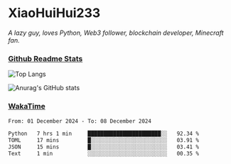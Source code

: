 # XiaoHuiHui233

*A lazy guy, loves Python, Web3 follower, blockchain developer, Minecraft fan.*

### [Github Readme Stats](https://github.com/anuraghazra/github-readme-stats)

![Top Langs](https://github-readme-stats.vercel.app/api/top-langs/?username=XiaoHuiHui233&layout=compact&theme=github_dark)

![Anurag's GitHub stats](https://github-readme-stats.vercel.app/api?username=XiaoHuiHui233&show_icons=true&theme=github_dark)

### [WakaTime](https://wakatime.com)

<!--START_SECTION:waka-->

```txt
From: 01 December 2024 - To: 08 December 2024

Python   7 hrs 1 min     ███████████████████████░░   92.34 %
TOML     17 mins         █░░░░░░░░░░░░░░░░░░░░░░░░   03.91 %
JSON     15 mins         █░░░░░░░░░░░░░░░░░░░░░░░░   03.41 %
Text     1 min           ░░░░░░░░░░░░░░░░░░░░░░░░░   00.35 %
```

<!--END_SECTION:waka-->
